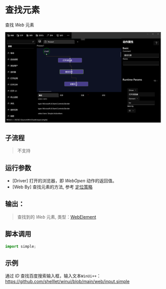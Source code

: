 # 查找元素 
查找 *Web* 元素

![action](./images/02.png ':size=90%')

## 子流程
> 不支持


## 运行参数

* [Driver] 打开的浏览器，即 *WebOpen* 动作的返回值。
* [Web By] 查找元素的方法, 参考 [定位策略](../../intro/webdriver/locators.md)


## 输出：

> 查找到的 *Web* 元素, 类型：[WebElement](../../types/WebElement.md)   


## 脚本调用

```python
import simple;

```

## 示例

通过 *ID* 查找百度搜索输入框，输入文本`WinUi++`：https://github.com/shelllet/winui/blob/main/web/input.simple
